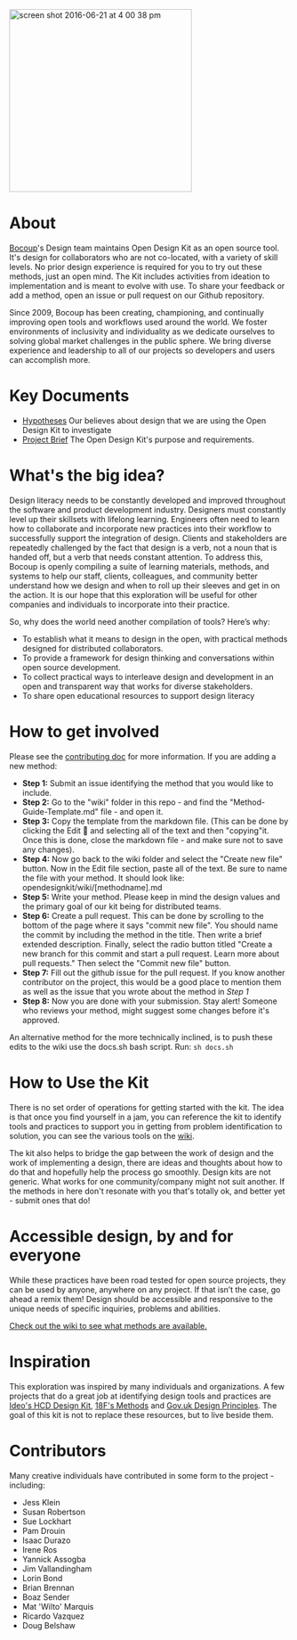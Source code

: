 <img width="328" alt="screen shot 2016-06-21 at 4 00 38 pm" src="https://cloud.githubusercontent.com/assets/535012/16244325/677c0bbe-37c9-11e6-8b73-9c8587dd5902.png">


# About
[Bocoup](https://bocoup.com/)'s Design team maintains Open Design Kit as an open source tool. It's design for collaborators who are not co-located, with a variety of skill levels. No prior design experience is required for you to try out these methods, just an open mind. The Kit includes activities from ideation to implementation and is meant to evolve with use. To share your feedback or add a method, open an issue or pull request on our Github repository.

Since 2009, Bocoup has been creating, championing, and continually improving open tools and workflows used around the world. We foster environments of inclusivity and individuality as we dedicate ourselves to solving global market challenges in the public sphere. We bring diverse experience and leadership to all of our projects so developers and users can accomplish more.


# Key Documents
- [Hypotheses](https://github.com/bocoup/opendesignkit/wiki/Hypotheses) Our believes about design that we are using the Open Design Kit to investigate
- [Project Brief](https://github.com/bocoup/opendesignkit/wiki/Open-Design-Kit:-Design-Brief) The Open Design Kit's purpose and requirements.


# What's the big idea?
Design literacy needs to be constantly developed and improved throughout the software and product development industry. Designers must constantly  level up their skillsets with lifelong learning. Engineers often need to learn how to collaborate and incorporate new practices into their workflow to successfully support the integration of design. Clients and stakeholders are repeatedly challenged by the fact that design is a verb, not a noun that is handed off, but a verb that needs constant attention. To address this, Bocoup is openly compiling a suite of learning materials, methods, and systems to help our staff, clients, colleagues, and community better understand how we design and when to roll up their sleeves and get in on the action. It is our hope that this exploration will be useful for other companies and individuals to incorporate into their practice.

So, why does the world need another compilation of tools? Here’s why:
- To establish what it means to design in the open, with practical methods designed for distributed collaborators.
- To provide a framework for design thinking and conversations within open source development.
- To collect practical ways to interleave design and development in an open and transparent way that works for diverse stakeholders.
- To share open educational resources to support design literacy


# How to get involved
Please see the [contributing doc](https://github.com/bocoup/opendesignkit/blob/master/CONTRIBUTING.md) for more information.
If you are adding a new method:
- **Step 1:** Submit an issue identifying the method that you would like to include.
- **Step 2:** Go to the "wiki" folder in this repo - and find the "Method-Guide-Template.md" file - and open it.
- **Step 3:** Copy the template from the markdown file. (This can be done by clicking the Edit :pencil: and selecting all of the text and then "copying"it. Once this is done, close the markdown file - and make sure not to save any changes).
- **Step 4:** Now go back to the wiki folder and select the "Create new file" button. Now in the Edit file section, paste all of the text. Be sure to name the file with your method. It should look like: opendesignkit/wiki/[methodname].md
- **Step 5:** Write your method. Please keep in mind the design values and the primary goal of our kit being for distributed teams.
- **Step 6:** Create a pull request. This can be done by scrolling to the bottom of the page where it says "commit new file". You should name the commit by including the method in the title. Then write a brief extended description. Finally, select the radio button titled "Create a new branch for this commit and start a pull request. Learn more about pull requests." Then select the "Commit new file" button.
- **Step 7:** Fill out the github issue for the pull request. If you know another contributor on the project, this would be a good place to mention them as well as the issue that you wrote about the method in _Step 1_
- **Step 8:** Now you are done with your submission. Stay alert! Someone who reviews your method, might suggest some changes before it's approved.


An alternative method for the more technically inclined, is to push these edits to the wiki use the docs.sh bash script.  Run: `sh docs.sh `

# How to Use the Kit
There is no set order of operations for getting started with the kit.  The idea is that once you find yourself in a jam, you can reference the kit to identify tools and practices to support you in getting from problem identification to solution, you can see the various tools on the [wiki](https://github.com/bocoup/opendesignkit/wiki).

The kit also helps to bridge the gap between the work of design and the work of implementing a design, there are ideas and thoughts about how to do that and hopefully help the process go smoothly. Design kits are not generic. What works for one community/company might not suit another. If the methods in here don't resonate with you that's totally ok, and better yet - submit ones that do!


# Accessible design, by and for everyone
While these practices have been road tested for open source projects, they can be used by anyone, anywhere on any project. If that isn’t the case, go ahead a remix them! Design should be accessible and responsive to the unique needs of specific inquiries, problems and abilities.

[Check out the wiki to see what methods are available.](https://github.com/bocoup/opendesignkit/wiki)


# Inspiration
This exploration was inspired by many individuals and organizations. A few projects that do a great job at identifying design tools and practices are [Ideo's HCD Design Kit](http://www.designkit.org/), [18F's Methods](https://methods.18f.gov/) and [Gov.uk Design Principles](https://www.gov.uk/design-principles). The goal of this kit is not to replace these resources, but to live beside them.

# Contributors
Many creative individuals have contributed in some form to the project - including:
- Jess Klein
- Susan Robertson
- Sue Lockhart
- Pam Drouin
- Isaac Durazo
- Irene Ros
- Yannick Assogba
- Jim Vallandingham
- Lorin Bond
- Brian Brennan
- Boaz Sender
- Mat 'Wilto' Marquis
- Ricardo Vazquez
- Doug Belshaw
